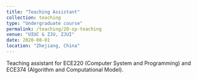 ```yaml
---
title: "Teaching Assistant"
collection: teaching
type: "Undergraduate course"
permalink: /teaching/20-sp-teaching
venue: "UIUC & ZJU, ZJUI"
date: 2020-08-01
location: "Zhejiang, China"
---
```


Teaching assistant for ECE220 (Computer System and Programming) and ECE374 (Algorithm and Computational Model).

